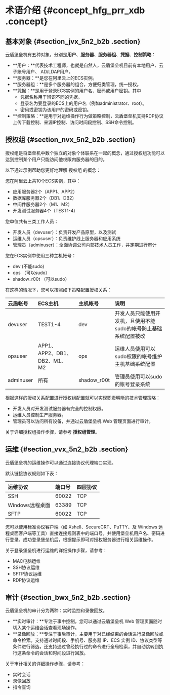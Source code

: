 # 术语介绍 {#concept_hfg_prr_xdb .concept}

## 基本对象 {#section_jvx_5n2_b2b .section}

云盾堡垒机有五种对象，分别是**用户**、**服务器**、**服务器组**、**凭据**、**控制策略**：

-   **用户：**代表技术工程师，也就是自然人，云盾堡垒机目前有本地用户、云子账号用户、 AD/LDAP用户。
-   **服务器：**是您在阿里云上的ECS实例。
-   **服务器组：**是多个服务器的组合，方便归类管理，统一授权。
-   **凭据：**是用于登录ECS实例的用户名、密码或用户密钥。其中
    -   凭据名称用于辨识不同的凭据。
    -   登录名为要登录的ECS上的用户名（例如administrator、root）。
    -   密码或密钥为该用户的密码或密钥。
-   **控制策略：**是用于对运维操作行为做策略控制，云盾堡垒机支持RDP协议上传下载控制、来源IP控制、访问时间段控制、SSH命令控制。

## 授权组 {#section_nvx_5n2_b2b .section}

授权组是将堡垒机中数个独立的对象个体联系在一起的概念，通过授权组功能可以达到控制某个用户只能访问他权限内服务器的目的。

以下通过示例帮助您更好地理解 授权组 的概念：

您在阿里云上共10个ECS实例，其中：

-   应用服务器2个（APP1、APP2）
-   数据库服务器2个（DB1、DB2）
-   中间件服务器2个（M1、M2）
-   开发测试服务器4个（TEST1-4）

您单位共有三类工作人员：

-   开发人员（devuser）：负责开发产品原型，以及测试
-   运维人员（opsuser）：负责维护线上服务器和应用系统
-   管理员（adminuser）：全面协调公司内部技术人员工作，并定期进行审计

您在ECS实例中使用三种主机帐号：

-   dev \(不能sudo\)
-   ops （可以sudo）
-   shadow\_r00t （可以sudo）

在这样的情况下，您可以按照如下策略配置授权关系：

|云盾帐号|ECS主机|主机帐号|说明|
|:---|:----|:---|:-|
|devuser|TEST1-4|dev|开发人员只能使用开发机，且使用不能sudo的帐号防止基础系统配置被改|
|opsuser|APP1、APP2、DB1、DB2、M1、M2|ops|运维人员使用可以sudo权限的帐号维护主机基础系统配置|
|adminuser|所有|shadow\_r00t|管理员使用可以sudo的帐号登录系统|

根据这样的授权关系配置进行授权组配置就可以实现职责明晰的技术管理策略：

-   开发人员对开发测试服务器有完全的控制权限。
-   运维人员控制生产服务器。
-   管理员可以访问所有设备，并通过云盾堡垒机 Web 管理页面进行审计。

关于详细授权组操作步骤，请参考 **授权组管理**。

## 运维 {#section_vvx_5n2_b2b .section}

云盾堡垒机的运维操作可以通过连接协议代理端口实现。

默认链接协议规则如下表：

|运维协议|端口号|四层协议|
|:---|:--|:---|
|SSH|60022|TCP|
|Windows远程桌面|63389|TCP|
|SFTP|60022|TCP|

您可以使用标准协议客户端（如 Xshell、SecureCRT、PuTTY、及 Windows 远程桌面客户端等工具）直接连接规则表中的端口号，并使用堡垒机用户名、密码进行登录。成功登录堡垒机后，根据提示即可对授权服务器进行相关运维操作。

关于登录堡垒机进行运维的详细操作步骤，请参考：

-   MAC电脑运维
-   SSH协议运维
-   SFTP协议运维
-   RDP协议运维

## 审计 {#section_bwx_5n2_b2b .section}

云盾堡垒机的审计分为两种：实时监控和录像回放。

-   **实时审计：**专注于事中控制，您可以通过云盾堡垒机 Web 管理页面随时切入某个运维会话查看现场操作。
-   **录像回放：**专注于事后审计，主要用于对已经结束的会话进行录像回放或命令检索。支持通过时间段、手机号、服务器 IP、ECS 实例 ID、协议类型等条件进行筛选，还支持通过曾经执行过的命令进行全局检索，并自动跳转到执行这条命令的会话和时间段进行回放。

关于审计相关的详细操作步骤，请参考：

-   实时会话
-   录像回放
-   指令查询

